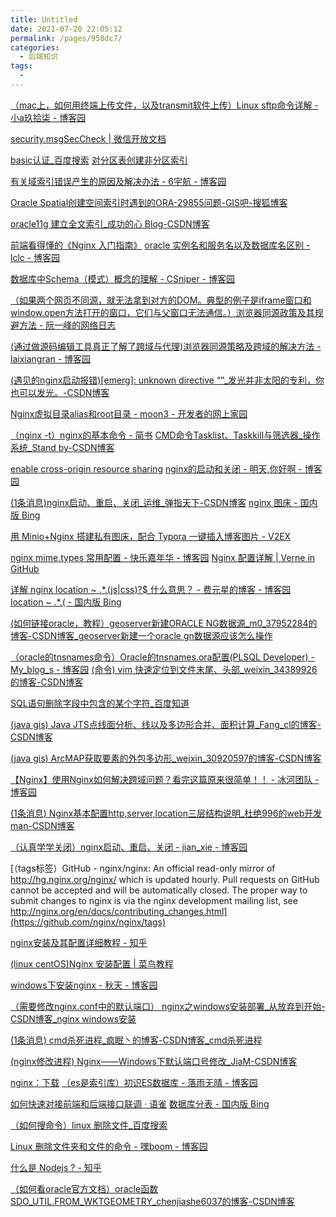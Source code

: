 ```yaml
---
title: Untitled
date: 2021-07-20 22:05:12
permalink: /pages/958dc7/
categories:
  - 后端知识
tags:
  - 
---
```


 [（mac上，如何用终端上传文件，以及transmit软件上传）Linux sftp命令详解 - 小a玖拾柒 - 博客园](https://www.cnblogs.com/ftl1012/p/sftp.html) 

 [security.msgSecCheck | 微信开放文档](https://developers.weixin.qq.com/miniprogram/dev/api-backend/open-api/sec-check/security.msgSecCheck.html#%E4%BA%91%E8%B0%83%E7%94%A8) 

 [basic认证_百度搜索](https://www.baidu.com/s?ie=utf-8&f=8&rsv_bp=1&rsv_idx=1&ch=&tn=baidu&bar=&wd=basic%E8%AE%A4%E8%AF%81&fenlei=256&oq=basic%E8%AE%A4%E8%AF%81&rsv_pq=c43a2e9b00007ac6&rsv_t=f087n4wSKPwm2fX4PrXXgWo7BGhtBravce0Lb5%2BmwfKyLALzWSBb9Lx6Kfg&rqlang=cn)  [对分区表创建非分区索引](https://www.ibm.com/support/knowledgecenter/zh/SSEPGG_11.1.0/com.ibm.db2.luw.admin.dbobj.doc/doc/t0055341.html) 

 [有关域索引错误产生的原因及解决办法 - 6宇航 - 博客园](https://www.cnblogs.com/6yuhang/p/8250488.html)  

[Oracle Spatial创建空间索引时遇到的ORA-29855问题-GIS吧-搜狐博客](http://gis8.blog.sohu.com/81184382.html)  

[oracle11g 建立全文索引_成功的心 Blog-CSDN博客](https://blog.csdn.net/baogreat/article/details/50600718?utm_source=blogxgwz2)  

[前端看得懂的《Nginx 入门指南》](https://mp.weixin.qq.com/s/NFxAK9DM1-LV1p8dFXz1dA)  [oracle 实例名和服务名以及数据库名区别 - lclc - 博客园](https://www.cnblogs.com/lcword/p/7421622.html)  

[数据库中Schema（模式）概念的理解 - CSniper - 博客园](https://www.cnblogs.com/csniper/p/5509620.html)  

[（如果两个网页不同源，就无法拿到对方的DOM。典型的例子是iframe窗口和window.open方法打开的窗口，它们与父窗口无法通信。）浏览器同源政策及其规避方法 - 阮一峰的网络日志](https://ruanyifeng.com/blog/2016/04/same-origin-policy.html) 

 [(通过做源码编辑工具真正了解了跨域与代理)浏览器同源策略及跨域的解决方法 - laixiangran - 博客园](https://www.cnblogs.com/laixiangran/p/9064769.html)  

[(遇见的nginx启动报错)[emerg]: unknown directive “”_发光并非太阳的专利，你也可以发光。-CSDN博客](https://blog.csdn.net/yyx3214/article/details/81461830) 

 [Nginx虚拟目录alias和root目录 - moon3 - 开发者的网上家园](https://www.cnblogs.com/moon3/p/11095645.html)  

[（nginx -t）nginx的基本命令 - 简书](https://www.jianshu.com/p/5d7e601d1dbc)  [CMD命令Tasklist、Taskkill与筛选器_操作系统_Stand by-CSDN博客](https://blog.csdn.net/leiyong0326/article/details/38334003)  

[enable cross-origin resource sharing](https://enable-cors.org/server_nginx.html)  [nginx的启动和关闭 - 明天,你好啊 - 博客园](https://www.cnblogs.com/ming-blogs/p/10283860.html)

  [(1条消息)nginx启动、重启、关闭_运维_弹指天下-CSDN博客](https://blog.csdn.net/w1014074794/article/details/51881050)  [nginx 图床 - 国内版 Bing](https://cn.bing.com/search?q=nginx+%E5%9B%BE%E5%BA%8A&qs=n&form=QBRE&sp=-1&pq=nginx+%E5%9B%BE%E5%BA%8A&sc=0-8&sk=&cvid=08DBF7D146E647B482B2A21501F1D4AD) 

 [用 Minio+Nginx 搭建私有图床，配合 Typora 一键插入博客图片 - V2EX](https://www.v2ex.com/t/670158)  

[nginx mime.types 常用配置 - 快乐嘉年华 - 博客园](https://www.cnblogs.com/faberbeta/p/nginx-mimetypes001.html)  [Nginx 配置详解 | Verne in GitHub](http://einverne.github.io/post/2017/10/nginx-conf.html)

  [详解 nginx location ~ .*\.(js|css)?$ 什么意思？ - 费元星的博客 - 博客园](https://www.cnblogs.com/feiyuanxing/p/4668818.html)  [location ~ .*\.( - 国内版 Bing](https://cn.bing.com/search?q=location+%7E+.*%5C.%28&qs=n&form=QBRE&sp=-1&pq=location+%7E+.*%5C.%28&sc=2-16&sk=&cvid=782710EDB20C4D388A614A88D820A627)

  [(如何链接oracle，教程）geoserver新建ORACLE NG数据源_m0_37952284的博客-CSDN博客_geoserver新建一个oracle gn数据源应该怎么操作](https://blog.csdn.net/m0_37952284/article/details/84306261)  

[（oracle的tnsnames命令）Oracle的tnsnames.ora配置(PLSQL Developer) - My_blog_s - 博客园](https://www.cnblogs.com/qq3245792286/p/6212617.html)  [(命令) vim 快速定位到文件末尾、头部_weixin_34389926的博客-CSDN博客](https://blog.csdn.net/weixin_34389926/article/details/93431843) 

 [SQL语句删除字段中包含的某个字符_百度知道](https://zhidao.baidu.com/question/1048237363614300259.html) 

 [(java gis) Java JTS点线面分析、线以及多边形合并、面积计算_Fang_cl的博客-CSDN博客](https://blog.csdn.net/Fang_cl/article/details/107561302) 

 [(java gis) ArcMAP获取要素的外包多边形_weixin_30920597的博客-CSDN博客](https://blog.csdn.net/weixin_30920597/article/details/94922331)  

[【Nginx】使用Nginx如何解决跨域问题？看完这篇原来很简单！！ - 冰河团队 - 博客园](https://www.cnblogs.com/binghe001/p/13352407.html)  

[(1条消息) Nginx基本配置http,server,location三层结构说明_杜绝996的web开发man-CSDN博客](https://blog.csdn.net/youwen21/article/details/100142735)  

[（认真学学关闭）nginx启动、重启、关闭 - jian_xie - 博客园](https://www.cnblogs.com/jianxie/p/3990377.html) 

 [（tags标签）GitHub - nginx/nginx: An official read-only mirror of http://hg.nginx.org/nginx/ which is updated hourly. Pull requests on GitHub cannot be accepted and will be automatically closed. The proper way to submit changes to nginx is via the nginx development mailing list, see http://nginx.org/en/docs/contributing_changes.html](https://github.com/nginx/nginx/tags)  

[nginx安装及其配置详细教程 - 知乎](https://zhuanlan.zhihu.com/p/83890573) 

 [(linux centOS)Nginx 安装配置 | 菜鸟教程](https://www.runoob.com/linux/nginx-install-setup.html)  

[windows下安装nginx - 秋天 - 博客园](https://www.cnblogs.com/qfb620/p/5508468.html#:~:text=%E8%BF%9B%E5%85%A5window%E7%9A%84cmd%E7%AA%97%E5%8F%A3%EF%BC%8C%E8%BE%93%E5%85%A5%E5%A6%82%E4%B8%8B%E5%9B%BE%E6%89%80%E7%A4%BA%E7%9A%84%E5%91%BD%E4%BB%A4%EF%BC%8C%E8%BF%9B%E5%85%A5%E5%88%B0nginx%E7%9B%AE%E5%BD%95%EF%BC%88D%3A%2Fnginx-1.8.1%EF%BC%89%EF%BC%8C%E4%BD%BF%E7%94%A8%E2%80%9C%20start%20nginx.exe%20%E2%80%9D%E8%BF%9B%E8%A1%8Cnginx%E7%9A%84%E5%AE%89%E8%A3%85%EF%BC%8C%E5%A6%82%E4%B8%8B%E5%9B%BE%E6%89%80%E7%A4%BA%EF%BC%9A.%20%E5%AE%89%E8%A3%85%E6%88%90%E5%8A%9F%E5%90%8E%EF%BC%8C%E5%9C%A8%E2%80%9C%E4%BB%BB%E5%8A%A1%E7%AE%A1%E7%90%86%E5%99%A8%E2%80%9D%E4%B8%AD%E4%BC%9A%E7%9C%8B%E5%88%B0%E2%80%9Cnginx.exe%E2%80%9D%E8%BF%9B%E7%A8%8B%EF%BC%8C%E5%A6%82%E4%B8%8B%E5%9B%BE%E6%89%80%E7%A4%BA%EF%BC%9A.,%E5%9C%A8%E6%B5%8F%E8%A7%88%E5%99%A8%E5%9C%B0%E5%9D%80%E6%A0%8F%E8%BE%93%E5%85%A5%EF%BC%9A127.0.0.1%EF%BC%8C%E4%BC%9A%E7%9C%8B%E5%88%B0%E5%A6%82%E4%B8%8B%E5%9B%BE%E6%89%80%E7%A4%BA%E7%9A%84nginx%E6%AC%A2%E8%BF%8E%E7%95%8C%E9%9D%A2.%20%E7%9B%B8%E5%BA%94%E7%9A%84%E5%91%BD%E4%BB%A4%EF%BC%9A%20start%20nginx.exe%20%E5%91%BD%E4%BB%A4%E4%BA%86%E3%80%82.)  

[（需要修改nginx.conf中的默认端口） nginx之windows安装部署_从放弃到开始-CSDN博客_nginx windows安装](https://blog.csdn.net/qq_30764991/article/details/80541691)

  [(1条消息) cmd杀死进程_疯眠丶的博客-CSDN博客_cmd杀死进程](https://blog.csdn.net/qq_36964933/article/details/98471432)  

[(nginx修改进程) Nginx——Windows下默认端口号修改_JiaM-CSDN博客](https://blog.csdn.net/weixin_41485724/article/details/104794342) 

 [nginx：下载](http://nginx.org/en/download.html)  [（es是索引库）初识ES数据库 - 落雨无晴 - 博客园](https://www.cnblogs.com/Ace-suiyuan008/p/9958331.html) 

 [如何快速对接前端和后端接口联调 · 语雀](https://www.yuque.com/docs/share/3552533b-1387-4704-a723-3c5145302e01)  [数据库分表 - 国内版 Bing](https://cn.bing.com/search?q=%E6%95%B0%E6%8D%AE%E5%BA%93%E5%88%86%E8%A1%A8&qs=n&form=QBRE&scope=web&sp=-1&pq=%E6%95%B0%E6%8D%AE%E5%BA%93%E5%88%86%E8%A1%A8&sc=7-5&sk=&cvid=61C0B901A9C64199B973011CB3E1DB4A)

  [（如何搜命令）linux 删除文件_百度搜索](https://www.baidu.com/s?wd=linux%20%E5%88%A0%E9%99%A4%E6%96%87%E4%BB%B6&rsv_spt=1&rsv_iqid=0xd562cf0900045123&issp=1&f=8&rsv_bp=1&rsv_idx=2&ie=utf-8&rqlang=cn&tn=baiduhome_pg&rsv_dl=tb&rsv_enter=1&oq=linux%2520%25E5%2588%25A0%25E9%2599%25A4%25E6%2596%2587%25E4%25BB%25B6%25E5%25A4%25B9&rsv_btype=i&inputT=8547&rsv_t=7d2f%2B%2FtVpoTYfHLUAK5c3GE0%2BR1e6k9g0jhI%2FeLZJ8i4xNtTagS%2FoA1hdxVv2GRu6M0v&rsv_pq=f41ceeca0005d6cf&rsv_sug3=29&rsv_sug1=3&rsv_sug7=100&bs=linux%20%E5%88%A0%E9%99%A4%E6%96%87%E4%BB%B6%E5%A4%B9) 

 [Linux 删除文件夹和文件的命令 - 嘿boom - 博客园](https://www.cnblogs.com/heyboom/p/11459042.html) 

 [什么是 Nodejs ? - 知乎](https://zhuanlan.zhihu.com/p/47822968)  

[（如何看oracle官方文档）oracle函数 SDO_UTIL.FROM_WKTGEOMETRY_chenjiashe6037的博客-CSDN博客](https://blog.csdn.net/chenjiashe6037/article/details/100914025?utm_term=geometryoraclewkt&utm_medium=distribute.pc_aggpage_search_result.none-task-blog-2~all~sobaiduweb~default-0-100914025&spm=3001.4430) 
